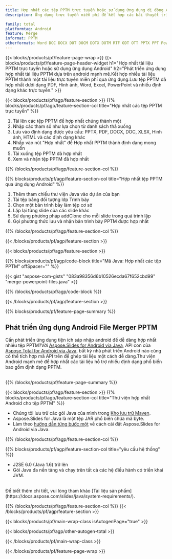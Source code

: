 ```yaml
---
title: Hợp nhất các tệp PPTM trực tuyến hoặc sử dụng ứng dụng di động Android
description: Ứng dụng trực tuyến miễn phí để kết hợp các bài thuyết trình PPTM khác nhau.Thư viện hợp nhất Android Mã Java để hợp nhất bản trình bày PPTM thành định dạng bạn chọn.

family: total
platformtag: Android
feature: Merge
informat: PPTM
otherformats: Word DOC DOCX DOT DOCM DOTX DOTM RTF ODT OTT PPTX PPT Powerpoint PPS PPSX PPSM POTM ODP OTP POT PPTM POTX PDF Excel XLS XLSX ODS TSV XLSB XLSM XLT XLTM XLTX
---
```

{{< blocks/products/pf/feature-page-wrap >}}
{{< blocks/products/pf/feature-page-header-widget h1="Hợp nhất tài liệu PPTM trực tuyến hoặc sử dụng ứng dụng Android" h2="Phát triển ứng dụng hợp nhất tài liệu PPTM dựa trên android mạnh mẽ.Kết hợp nhiều tài liệu PPTM thành một tài liệu trực tuyến miễn phí qua ứng dụng.Lưu tệp PPTM đã hợp nhất dưới dạng PDF, Hình ảnh, Word, Excel, PowerPoint và nhiều định dạng khác trực tuyến." >}}


{{< blocks/products/pf/agp/feature-section >}}
{{% blocks/products/pf/agp/feature-section-col title="Hợp nhất các tệp PPTM trực tuyến" %}}

1. Tải lên các tệp PPTM để hợp nhất chúng thành một
1. Nhập các tham số như lựa chọn từ danh sách thả xuống
1. Lưu vào định dạng được yêu cầu: PPTX, PDF, DOCX, DOC, XLSX, Hình ảnh, HTML và các định dạng khác
1. Nhấp vào nút "Hợp nhất" để Hợp nhất PPTM thành định dạng mong muốn
1. Tải xuống tệp PPTM đã hợp nhất
1. Xem và nhận tệp PPTM đã hợp nhất

{{% /blocks/products/pf/agp/feature-section-col %}}

{{% blocks/products/pf/agp/feature-section-col title="Hợp nhất tệp PPTM qua ứng dụng Android" %}}

1. Thêm tham chiếu thư viện Java vào dự án của bạn
1. Tải tệp bằng đối tượng lớp Trình bày
1. Chọn một bản trình bày làm tệp cơ sở
1. Lặp lại từng slide của các slide khác
1. Sử dụng phương pháp addClone cho mỗi slide trong quá trình lặp
1. Gọi phương thức lưu và nhận bản trình bày PPTM được hợp nhất

{{% /blocks/products/pf/agp/feature-section-col %}}

{{< /blocks/products/pf/agp/feature-section >}}

{{< blocks/products/pf/agp/feature-section >}}

{{% blocks/products/pf/agp/code-block title="Mã Java: Hợp nhất các tệp PPTM" offSpacer="" %}}

{{< gist "aspose-com-gists" "083a98356d6b10526ecda67f652cbd99" "merge-powerpoint-files.java" >}}

{{% /blocks/products/pf/agp/code-block %}}

{{< /blocks/products/pf/agp/feature-section >}}

{{% blocks/products/pf/feature-page-summary %}}

<h2>Phát triển ứng dụng Android File Merger PPTM</h2>

Cần phát triển ứng dụng tiện ích sáp nhập android để dễ dàng hợp nhất nhiều tệp PPTM?Với [Aspose.Slides for Android via Java](https://products.aspose.com/slides/vi/android-java/), API con của [Aspose.Total for Android via Java](https://products.aspose.com/total/vi/android-java/), bất kỳ nhà phát triển Android nào cũng có thể tích hợp mã API trên để ghép tài liệu một cách dễ dàng.Thư viện Android mạnh mẽ để hợp nhất các tài liệu hỗ trợ nhiều định dạng phổ biến bao gồm định dạng PPTM.<br /><br />

{{% /blocks/products/pf/feature-page-summary %}}

{{< blocks/products/pf/agp/feature-section >}}
{{% blocks/products/pf/agp/feature-section-col title="Thư viện hợp nhất Android cho tệp PPTM" %}}

- Chúng tôi lưu trữ các gói Java của mình trong [Kho lưu trữ Maven](https://releases.aspose.com/java/repo/com/aspose/aspose-slides/).
- Aspose.Slides for Java là một tệp JAR phổ biến chứa mã byte.
- Làm theo [hướng dẫn từng bước một](https://docs.aspose.com/slides/java/installation/#install-aspose-slides-for-java-from-maven-repository) về cách cài đặt Aspose.Slides for Android via Java.

{{% /blocks/products/pf/agp/feature-section-col %}}

{{% blocks/products/pf/agp/feature-section-col title="yêu cầu hệ thống" %}}

- J2SE 6.0 (Java 1.6) trở lên
- Gói Java đa nền tảng và chạy trên tất cả các hệ điều hành có triển khai JVM.

<br />
Để biết thêm chi tiết, vui lòng tham khảo [Tài liệu sản phẩm](https://docs.aspose.com/slides/java/system-requirements/).

{{% /blocks/products/pf/agp/feature-section-col %}}
{{< /blocks/products/pf/agp/feature-section >}}

{{< blocks/products/pf/main-wrap-class isAutogenPage="true" >}}

{{< blocks/products/pf/agp/other-autogen-total >}}

{{< /blocks/products/pf/main-wrap-class >}}

{{< /blocks/products/pf/feature-page-wrap >}}